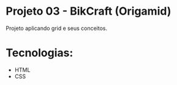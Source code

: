# Projeto 03 - BikCraft (Origamid)
Projeto aplicando grid e seus conceitos.

# Tecnologias:
- HTML
- CSS
